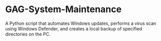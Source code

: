 # GAG-System-Maintenance
A Python script that automates Windows updates, performs a virus scan using Windows Defender, and creates a local backup of specified directories on the PC.

